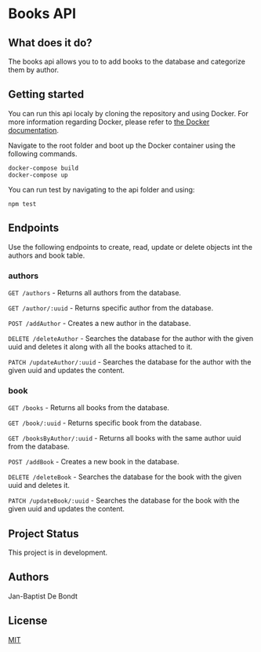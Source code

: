 # Books API


## What does it do?

The books api allows you to to add books to the database and categorize them by author.

## Getting started

You can run this api localy by cloning the repository and using Docker. For more information regarding Docker, please refer to [the Docker documentation](https://docs.docker.com/).

Navigate to the root folder and boot up the Docker container using the following commands. 

    
    docker-compose build
    docker-compose up
    

You can run test by navigating to the api folder and using:

    
    npm test
   

## Endpoints

Use the following endpoints to create, read, update or delete objects int the authors and book table.

### authors

`GET /authors`
    - Returns all authors from the database.

`GET /author/:uuid`
    - Returns specific author from the database.

`POST /addAuthor`
    - Creates a new author in the database.

`DELETE /deleteAuthor`
    - Searches the database for the author with the given uuid and deletes it along with all the books attached to it.

`PATCH /updateAuthor/:uuid`
    - Searches the database for the author with the given uuid and updates the content.
### book

`GET /books`
    - Returns all books from the database.

`GET /book/:uuid`
    - Returns specific book from the database.

`GET /booksByAuthor/:uuid`
    - Returns all books with the same author uuid from the database.

`POST /addBook`
    - Creates a new book in the database.

`DELETE /deleteBook`
    - Searches the database for the book with the given uuid and deletes it.

`PATCH /updateBook/:uuid`
    - Searches the database for the book with the given uuid and updates the content.

## Project Status

This project is in development.

## Authors

Jan-Baptist De Bondt
## License
[MIT](https://choosealicense.com/licenses/mit/)